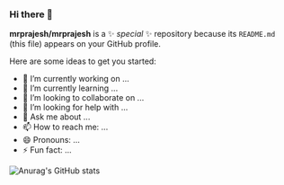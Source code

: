 ### Hi there 👋

 
**mrprajesh/mrprajesh** is a ✨ _special_ ✨ repository because its `README.md` (this file) appears on your GitHub profile.

Here are some ideas to get you started:

- 🔭 I’m currently working on ...
- 🌱 I’m currently learning ...
- 👯 I’m looking to collaborate on ...
- 🤔 I’m looking for help with ...
- 💬 Ask me about ...
- 📫 How to reach me: ...
- 😄 Pronouns: ...
- ⚡ Fun fact: ...
 
 
 ![Anurag's GitHub stats](https://github-readme-stats.vercel.app/api?username=mrprajesh&count_private=true&theme=cobalt2&show_icons=true)
